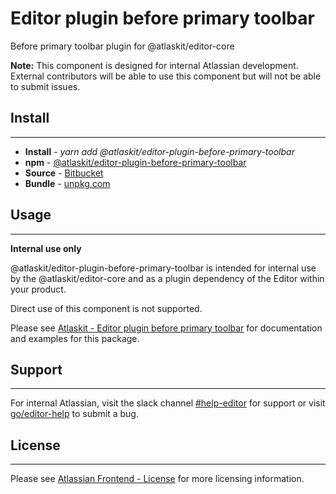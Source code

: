 # Editor plugin before primary toolbar

Before primary toolbar plugin for @atlaskit/editor-core

**Note:** This component is designed for internal Atlassian development.
External contributors will be able to use this component but will not be able to submit issues.

## Install
---
- **Install** - *yarn add @atlaskit/editor-plugin-before-primary-toolbar*
- **npm** - [@atlaskit/editor-plugin-before-primary-toolbar](https://www.npmjs.com/package/@atlaskit/editor-plugin-before-primary-toolbar)
- **Source** - [Bitbucket](https://bitbucket.org/atlassian/atlassian-frontend/src/master/packages/editor/editor-plugin-before-primary-toolbar)
- **Bundle** - [unpkg.com](https://unpkg.com/@atlaskit/editor-plugin-before-primary-toolbar/dist/)

## Usage
---
**Internal use only**

@atlaskit/editor-plugin-before-primary-toolbar is intended for internal use by the @atlaskit/editor-core and as a plugin dependency of the Editor within your product.

Direct use of this component is not supported.

Please see [Atlaskit - Editor plugin before primary toolbar](https://atlaskit.atlassian.com/packages/editor/editor-plugin-before-primary-toolbar) for documentation and examples for this package.

## Support
---
For internal Atlassian, visit the slack channel [#help-editor](https://atlassian.slack.com/archives/CFG3PSQ9E) for support or visit [go/editor-help](https://go/editor-help) to submit a bug.
## License
---
 Please see [Atlassian Frontend - License](https://hello.atlassian.net/wiki/spaces/AF/pages/2589099144/Documentation#License) for more licensing information.